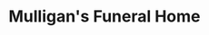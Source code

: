 ---
title: "Mulligan's Funeral Home"
url: /wexford/mulligans-funeral-home/
shop: funeral directors
---
